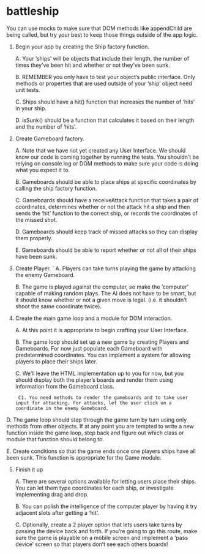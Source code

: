 # battleship
You can use mocks to make sure that DOM methods like appendChild are being called, but try your best to keep those things outside of the app logic.

1. Begin your app by creating the Ship factory function.

    A. Your ‘ships’ will be objects that include their length, the number of times they’ve been hit and whether or not they’ve been sunk.

    B. REMEMBER you only have to test your object’s public interface. Only methods or properties that are used outside of your ‘ship’ object need unit tests.

    C. Ships should have a hit() function that increases the number of ‘hits’ in your ship.

    D. isSunk() should be a function that calculates it based on their length and the number of ‘hits’.

2. Create Gameboard factory.

    A. Note that we have not yet created any User Interface. We should know our code is coming together by running the tests. You shouldn’t be relying on console.log or DOM methods to make sure your code is doing what you expect it to.

    B. Gameboards should be able to place ships at specific coordinates by calling the ship factory function.

    C. Gameboards should have a receiveAttack function that takes a pair of coordinates, determines whether or not the attack hit a ship and then sends the ‘hit’ function to the correct ship, or records the coordinates of the missed shot.

    D. Gameboards should keep track of missed attacks so they can display them properly.

    E. Gameboards should be able to report whether or not all of their ships have been sunk.

3. Create Player.
`
    A. Players can take turns playing the game by attacking the enemy Gameboard.

    B. The game is played against the computer, so make the ‘computer’ capable of making random plays. The AI does not have to be smart, but it should know whether or not a given move is legal. (i.e. it shouldn’t shoot the same coordinate twice).

4. Create the main game loop and a module for DOM interaction.

    A. At this point it is appropriate to begin crafting your User Interface.

    B. The game loop should set up a new game by creating Players and Gameboards. For now just populate each Gameboard with predetermined coordinates. You can implement a system for allowing players to place their ships later.

    C. We’ll leave the HTML implementation up to you for now, but you should display both the player’s boards and render them using information from the Gameboard class.

        C1. You need methods to render the gameboards and to take user input for attacking. For attacks, let the user click on a coordinate in the enemy Gameboard.

D. The game loop should step through the game turn by turn using only methods from other objects. If at any point you are tempted to write a new function inside the game loop, step back and figure out which class or module that function should belong to.

E. Create conditions so that the game ends once one players ships have all been sunk. This function is appropriate for the Game module.

5. Finish it up

    A. There are several options available for letting users place their ships. You can let them type coordinates for each ship, or investigate implementing drag and drop.

    B. You can polish the intelligence of the computer player by having it try adjacent slots after getting a ‘hit’.

    C. Optionally, create a 2 player option that lets users take turns by passing the device back and forth. If you’re going to go this route, make sure the game is playable on a mobile screen and implement a ‘pass device’ screen so that players don’t see each others boards!